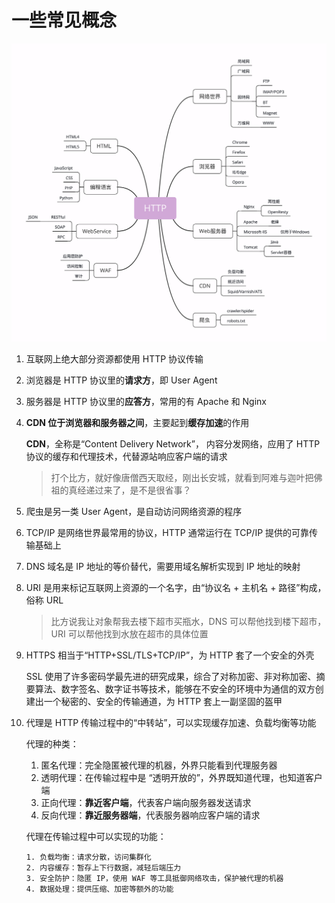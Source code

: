 # 一些常见概念

![HTTP概念](./HTTP概念.png)

1. 互联网上绝大部分资源都使用 HTTP 协议传输

2. 浏览器是 HTTP 协议里的**请求方**，即 User Agent

3. 服务器是 HTTP 协议里的**应答方**，常用的有 Apache 和 Nginx

4. **CDN 位于浏览器和服务器之间**，主要起到**缓存加速**的作用

   **CDN**，全称是“Content Delivery Network”， 内容分发网络，应用了 HTTP 协议的缓存和代理技术，代替源站响应客户端的请求

   > 打个比方，就好像唐僧西天取经，刚出长安城，就看到阿难与迦叶把佛祖的真经递过来了，是不是很省事？

5. 爬虫是另一类 User Agent，是自动访问网络资源的程序

6. TCP/IP 是网络世界最常用的协议，HTTP 通常运行在 TCP/IP 提供的可靠传输基础上

7. DNS 域名是 IP 地址的等价替代，需要用域名解析实现到 IP 地址的映射

8. URI 是用来标记互联网上资源的一个名字，由“协议名 + 主机名 + 路径”构成，俗称 URL

   > 比方说我让对象帮我去楼下超市买瓶水，DNS 可以帮他找到楼下超市，URI 可以帮他找到水放在超市的具体位置

9. HTTPS 相当于“HTTP+SSL/TLS+TCP/IP”，为 HTTP 套了一个安全的外壳

   SSL 使用了许多密码学最先进的研究成果，综合了对称加密、非对称加密、摘要算法、数字签名、数字证书等技术，能够在不安全的环境中为通信的双方创建出一个秘密的、安全的传输通道，为 HTTP 套上一副坚固的盔甲

10. 代理是 HTTP 传输过程中的“中转站”，可以实现缓存加速、负载均衡等功能

    代理的种类：

    1. 匿名代理：完全隐匿被代理的机器，外界只能看到代理服务器
    2. 透明代理：在传输过程中是 “透明开放的”，外界既知道代理，也知道客户端
    3. 正向代理：**靠近客户端**，代表客户端向服务器发送请求
    4. 反向代理：**靠近服务器端**，代表服务器响应客户端的请求

    代理在传输过程中可以实现的功能：

    	1. 负载均衡：请求分散，访问集群化
     	2. 内容缓存：暂存上下行数据，减轻后端压力
     	3. 安全防护：隐匿 IP，使用 WAF 等工具抵御网络攻击，保护被代理的机器
     	4. 数据处理：提供压缩、加密等额外的功能